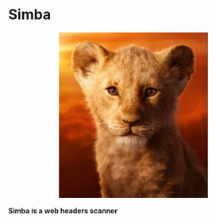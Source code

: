 # Simba

<p align="center" >
  <img src="https://github.com/SxNade/Simba/blob/main/simba.png" width="300"/>
</p>

**Simba is a web headers scanner**
